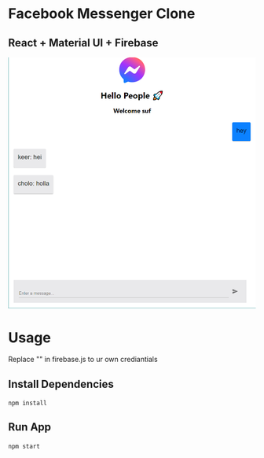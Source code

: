 # Facebook Messenger Clone

## React + Material UI + Firebase

![Yelp Search](messenger.png)

# Usage
Replace "" in firebase.js to ur own crediantials<br />


## Install Dependencies
```
npm install
```

## Run App
```
npm start
```